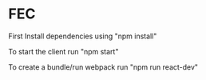 # FEC

First Install dependencies using "npm install"

To start the client run "npm start"

To create a bundle/run webpack run "npm run react-dev"
